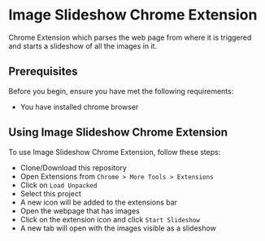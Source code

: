 # Image Slideshow Chrome Extension

Chrome Extension which parses the web page from where it is triggered and starts a slideshow of all the images in it.

## Prerequisites

Before you begin, ensure you have met the following requirements:
* You have installed chrome browser


## Using Image Slideshow Chrome Extension

To use Image Slideshow Chrome Extension, follow these steps:

* Clone/Download this repository
* Open Extensions from `Chrome > More Tools > Extensions`
* Click on `Load Unpacked`
* Select this project 
* A new icon will be added to the extensions bar
* Open the webpage that has images
* Click on the extension icon and click `Start Slideshow`
* A new tab will open with the images visible as a slideshow
